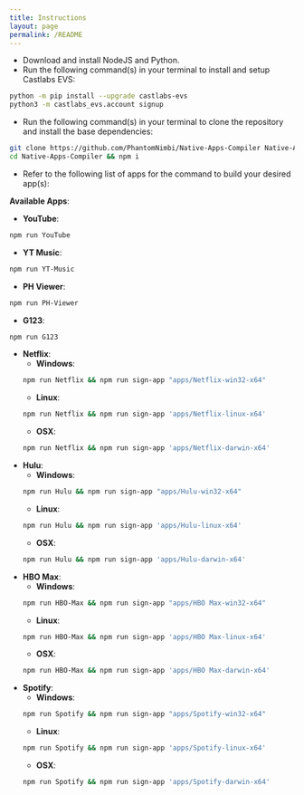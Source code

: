```yaml
---
title: Instructions
layout: page
permalink: /README
---
```


 * Download and install NodeJS and Python.
 * Run the following command(s) in your terminal to install and setup Castlabs EVS:
 
 ```sh
 python -m pip install --upgrade castlabs-evs
 python3 -m castlabs_evs.account signup
 ```

 * Run the following command(s) in your terminal to clone the repository and install the base dependencies:

 ```sh
 git clone https://github.com/PhantomNimbi/Native-Apps-Compiler Native-Apps-Compiler
 cd Native-Apps-Compiler && npm i
 ```
 * Refer to the following list of apps for the command to build your desired app(s):

**Available Apps**:<br />

  * **YouTube**: 
  ```sh
  npm run YouTube
  ```
  * **YT Music**: 
  ```sh
  npm run YT-Music
  ```
  * **PH Viewer**: 
  ```sh
  npm run PH-Viewer
  ```
  * **G123**: 
  ```sh
  npm run G123
  ```
  * **Netflix**: 
    * **Windows**:
    ```sh
    npm run Netflix && npm run sign-app "apps/Netflix-win32-x64"
    ```
    * **Linux**: 
    ```sh
    npm run Netflix && npm run sign-app 'apps/Netflix-linux-x64'
    ```
    * **OSX**: 
    ```sh
    npm run Netflix && npm run sign-app 'apps/Netflix-darwin-x64'
    ```
* **Hulu**: 
    * **Windows**: 
    ```sh
    npm run Hulu && npm run sign-app "apps/Hulu-win32-x64"
    ```
    * **Linux**: 
    ```sh
    npm run Hulu && npm run sign-app 'apps/Hulu-linux-x64'
    ```
    * **OSX**: 
    ```sh
    npm run Hulu && npm run sign-app 'apps/Hulu-darwin-x64'
    ```
* **HBO Max**: 
    * **Windows**: 
    ```sh
    npm run HBO-Max && npm run sign-app "apps/HBO Max-win32-x64"
    ```
    * **Linux**: 
    ```sh
    npm run HBO-Max && npm run sign-app 'apps/HBO Max-linux-x64'
    ```
    * **OSX**: 
    ```sh
    npm run HBO-Max && npm run sign-app 'apps/HBO Max-darwin-x64'
    ```
* **Spotify**: 
    * **Windows**: 
    ```sh
    npm run Spotify && npm run sign-app "apps/Spotify-win32-x64"
    ```
    * **Linux**: 
    ```sh
    npm run Spotify && npm run sign-app 'apps/Spotify-linux-x64'
    ```
    * **OSX**: 
    ```sh
    npm run Spotify && npm run sign-app 'apps/Spotify-darwin-x64'
    ```

[URL1]: https://nodejs.org
[URL2]: https://python.org
